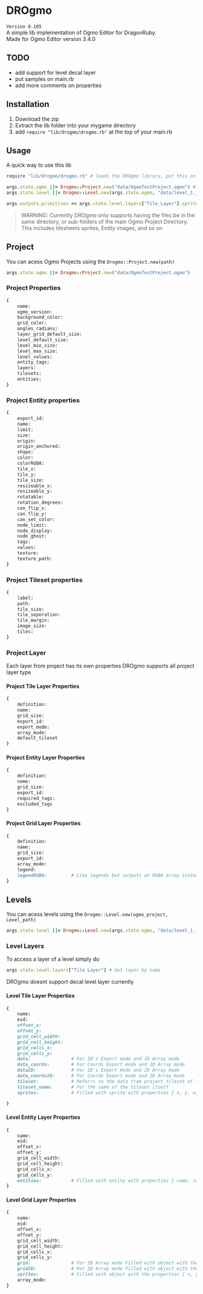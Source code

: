 # DROgmo
`Version 0.105`  
A simple lib implementation of Ogmo Editor for DragonRuby.  
Made for Ogmo Editor version 3.4.0  


## TODO
- add support for level decal layer
- put samples on main.rb
- add more comments on properties

## Installation
1. Download the zip
2. Extract the lib folder into your mygame directory
3. add `require "lib/drogmo/drogmo.rb"` at the top of your main.rb

## Usage
A quick way to use this lib
```ruby
require "lib/drogmo/drogmo.rb" # loads the DROgmo library, put this on top of your main.rb file

args.state.ogmo ||= Drogmo::Project.new("data/OgmoTestProject.ogmo") # loads the main ogmo project
args.state.level ||= Drogmo::Level.new(args.state.ogmo, "data/level_1.json") # loads the individual level from ogmo

args.outputs.primitives << args.state.level.layers["Tile_Layer"].sprites
```
> WARNING: Currently DROgmo only supports having the files be in the same directory, or sub-folders of the main Ogmo Project Directory.  
> This includes tilesheets sprites, Entity images, and so on
## Project
You can acess Ogmo Projects using the `Drogmo::Project.new(path)`
```ruby
args.state.ogmo ||= Drogmo::Project.new("data/OgmoTestProject.ogmo")
```
### Project Properties
```ruby
{
    name:
    ogmo_version:
    background_color:
    grid_color:
    angles_radians:
    layer_grid_default_size:
    level_default_size:
    level_min_size:
    level_max_size:
    level_values:
    entity_tags:
    layers:
    tilesets:
    entities:
}
```

### Project Entity properties
```ruby
{
    export_id:
    name:
    limit:
    size:
    origin:
    origin_anchored:
    shape:
    color:
    colorRGBA:
    tile_x:
    tile_y:
    tile_size:
    resizeable_x:
    resizeable_y:
    rotatable:
    rotation_degrees:
    can_flip_x:
    can_flip_y:
    can_set_color:
    node_limit:
    node_display:
    node_ghost:
    tags:
    values:
    texture:
    texture_path:
}
```

### Project Tileset properties
```ruby
{
    label:
    path:
    tile_size:
    tile_seperation:
    tile_margin:
    image_size:
    tiles:
}
```

### Project Layer
Each layer from project has its own properties 
DROgmo supports all project layer type 

#### Project Tile Layer Properties
```ruby
{
    definition:
    name:
    grid_size:
    export_id:
    export_mode:
    array_mode:
    default_tileset
}
```

#### Project Entity Layer Properties
```ruby
{
    definition:
    name:
    grid_size:
    export_id:
    required_tags:
    excluded_tags
}
```

#### Project Grid Layer Properties
```ruby
{
    definition:
    name:
    grid_size:
    export_id:
    array_mode:
    legend:
    legendRGBA:         # Like legends but outputs an RGBA array instead
}
```

## Levels
You can acess levels using the `Drogmo::Level.new(ogmo_project, Level_path)`
```ruby
args.state.level ||= Drogmo::Level.new(args.state.ogmo, "data/level_1.json")
```

### Level Layers
To access a layer of a level simply do 
```ruby
args.state.level.layers["Tile Layer"] # Get layer by name
```
DROgmo doesnt support decal level layer currently
#### Level Tile Layer Properties
```ruby
{
    name:
    eid:
    offset_x:           
    offset_y:           
    grid_cell_width:    
    grid_cell_height:   
    grid_cells_x:       
    grid_cells_y:       
    data:               # For ID's Export mode and 1D Array mode
    data_coords:        # For Coords Export mode and 1D Array mode
    data2D:             # For ID's Export mode and 2D Array mode
    data_coords2D:      # For Coords Export mode and 2D Array mode
    tileset:            # Referrs to the data from project tileset of the specific tileset
    tileset_name:       # For the name of the tileset itself
    sprites:            # Filled with sprite with properties { x, y, w, h, primitive_marker(:sprites), path, tile_x, tile_y, tile_w, tile_h }

}
```

#### Level Entity Layer Properties
```ruby
{
    name:
    eid:
    offset_x:
    offset_y:
    grid_cell_width:
    grid_cell_height:
    grid_cells_x:
    grid_cells_y:
    entities:           # Filled with entity with properties { name, id, eid, x, y, width, height, origin_x, origin_y, flipped_x, flipped_y, rotation, data } data here reffers to project entity properties of the specific entity
}
```

#### Level Grid Layer Properties
```ruby
{
    name:
    eid:
    offset_x:
    offset_y:
    grid_cell_width:
    grid_cell_height:
    grid_cells_x:
    grid_cells_y:
    grid:               # For 2D Array mode Filled with object with the properties { x, y, w, h, data, color, colorRGBA} data here referrs to the object id
    grid2D:             # For 2D Array mode Filled with object with the properties { x, y, w, h, data, color, colorRGBA} data here referrs to the object id
    sprites:            # Filled with object with the properties { x, y, w, h, primitive_marker(:solid), data, r, g, b, a }
    array_mode:
}
```

